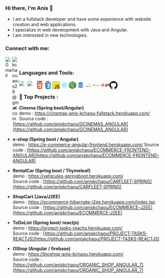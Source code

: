 ### Hi there, I'm Anis 👋

 - I am a fullstack developer and have some experience with website creation and web applications.
 - I specialize in web development with Java and Angular.
 - I am interested in new technologies.

### Connect with me:

[<img align="left" alt="Gmail" width="22px" src="https://img.icons8.com/color/48/000000/linkedin.png"/>](https://www.linkedin.com/in/anis-kchaou-11579b172)[<img align="left" alt="kchaouanis26@gmail.com" width="22px" src="https://img.icons8.com/fluent/48/000000/gmail.png"/>](mailto:kchaouanis26@gmail.com)
<br>

### Languages and Tools:
<img align="left" width="26px" src="https://img.icons8.com/color/48/000000/java-coffee-cup-logo.png"/>
<img align="left" width="26px" src="https://img.icons8.com/color/48/000000/angularjs.png"/>
<img align="left" alt="HTML5" width="26px" src="https://raw.githubusercontent.com/github/explore/80688e429a7d4ef2fca1e82350fe8e3517d3494d/topics/html/html.png" />
<img align="left" alt="CSS3" width="26px" src="https://raw.githubusercontent.com/github/explore/80688e429a7d4ef2fca1e82350fe8e3517d3494d/topics/css/css.png" /><img align="left" alt="JavaScript" width="26px" src="https://raw.githubusercontent.com/github/explore/80688e429a7d4ef2fca1e82350fe8e3517d3494d/topics/javascript/javascript.png" /><img align="left" alt="React" width="26px" src="https://raw.githubusercontent.com/github/explore/80688e429a7d4ef2fca1e82350fe8e3517d3494d/topics/react/react.png" />

<img align="left" alt="Node.js" width="26px" src="https://raw.githubusercontent.com/github/explore/80688e429a7d4ef2fca1e82350fe8e3517d3494d/topics/nodejs/nodejs.png" />
<img align="left" alt="SQL" width="26px" src="https://raw.githubusercontent.com/github/explore/80688e429a7d4ef2fca1e82350fe8e3517d3494d/topics/sql/sql.png" />
<img align="left" alt="MySQL" width="26px" src="https://raw.githubusercontent.com/github/explore/80688e429a7d4ef2fca1e82350fe8e3517d3494d/topics/mysql/mysql.png" /><img align="left" alt="MongoDB" width="26px" src="https://raw.githubusercontent.com/github/explore/80688e429a7d4ef2fca1e82350fe8e3517d3494d/topics/mongodb/mongodb.png" />
<img align="left" alt="Git" width="26px" src="https://raw.githubusercontent.com/github/explore/80688e429a7d4ef2fca1e82350fe8e3517d3494d/topics/git/git.png" />

<img align="left" alt="GitHub" width="26px" src="https://raw.githubusercontent.com/github/explore/78df643247d429f6cc873026c0622819ad797942/topics/github/github.png"/>
<br>


### 📕 Top Projects :

- **Cinema  (Spring boot/Angular)**<br>
demo : https://cinemas-anis-kchaou-fullstack.herokuapp.com/
Source code : [https://github.com/aniskchaou/GCINEMAS_ANGULAR](https://github.com/aniskchaou/GCINEMAS_ANGULAR)

- **e-shop (Spring boot / Angular)**<br>
 demo : https://e-commerce-angular-frontend.herokuapp.com/
 Source code : [https://github.com/aniskchaou/ECOMMERCE-FRONTEND-ANGULAR](https://github.com/aniskchaou/ECOMMERCE-FRONTEND-ANGULAR)

 - **RentalCar (Spring boot / Thymeleaf)** <br>
demo : https://vehicules-springboot.herokuapp.com/  
Source code : [https://github.com/aniskchaou/CARFLEET-SPRING](https://github.com/aniskchaou/CARFLEET-SPRING)

- **ShopCart (Java/J2EE)**  <br>
demo : https://ecommerce-hibernate-j2ee.herokuapp.com/index.jsp  
Source code : [https://github.com/aniskchaou/ECOMMERCE-J2EE](https://github.com/aniskchaou/ECOMMERCE-J2EE)

- **ToDoList  (Spring boot/ reactjs)**<br>
demo : https://project-tasks-reactjs.herokuapp.com/  
Source code : [https://github.com/aniskchaou/PROJECT-TASKS-REACTJS](https://github.com/aniskchaou/PROJECT-TASKS-REACTJS)

- **OShop  (Angular / firebase)**<br>
demo : https://bioshop-anis-kchaou.herokuapp.com/  
Source code : [https://github.com/aniskchaou/ORGANIC_SHOP_ANGULAR_7](https://github.com/aniskchaou/ORGANIC_SHOP_ANGULAR_7)



